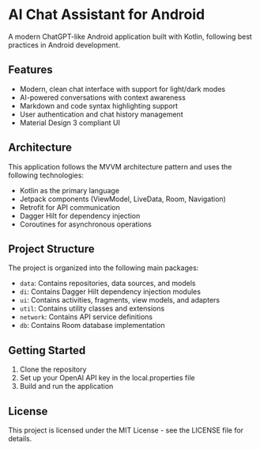 # AI Chat Assistant for Android

A modern ChatGPT-like Android application built with Kotlin, following best practices in Android development.

## Features

- Modern, clean chat interface with support for light/dark modes
- AI-powered conversations with context awareness
- Markdown and code syntax highlighting support
- User authentication and chat history management
- Material Design 3 compliant UI

## Architecture

This application follows the MVVM architecture pattern and uses the following technologies:
- Kotlin as the primary language
- Jetpack components (ViewModel, LiveData, Room, Navigation)
- Retrofit for API communication
- Dagger Hilt for dependency injection
- Coroutines for asynchronous operations

## Project Structure

The project is organized into the following main packages:
- `data`: Contains repositories, data sources, and models
- `di`: Contains Dagger Hilt dependency injection modules
- `ui`: Contains activities, fragments, view models, and adapters
- `util`: Contains utility classes and extensions
- `network`: Contains API service definitions
- `db`: Contains Room database implementation

## Getting Started

1. Clone the repository
2. Set up your OpenAI API key in the local.properties file
3. Build and run the application

## License

This project is licensed under the MIT License - see the LICENSE file for details.
